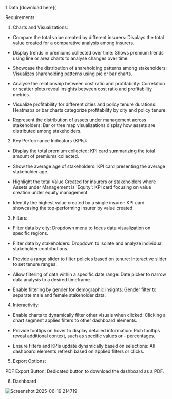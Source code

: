 
1.Data
[download here](

Requirements: 

1. Charts and Visualizations: 

- Compare the total value created by different insurers: Displays the total value created for a comparative analysis among insurers. 

- Display trends in premiums collected over time: Shows premium trends using line or area charts to analyse changes over time. 

- Showcase the distribution of shareholding patterns among stakeholders: Visualizes shareholding patterns using pie or bar charts. 

- Analyse the relationship between cost ratio and profitability: Correlation or scatter plots reveal insights between cost ratio and profitability metrics. 

- Visualize profitability for different cities and policy tenure durations: Heatmaps or bar charts categorize profitability by city and policy tenure. 

- Represent the distribution of assets under management across stakeholders: Bar or tree map visualizations display how assets are distributed among stakeholders. 

2. Key Performance Indicators (KPIs): 

- Display the total premium collected: KPI card summarizing the total amount of premiums collected. 

- Show the average age of stakeholders: KPI card presenting the average stakeholder age. 

- Highlight the total Value Created for insurers or stakeholders where Assets under Management is 'Equity': KPI card focusing on 
 value creation under equity management. 

- Identify the highest value created by a single insurer: KPI card showcasing the top-performing insurer by value created. 

3. Filters: 

- Filter data by city: Dropdown menu to focus data visualization on specific regions. 

- Filter data by stakeholders: Dropdown to isolate and analyze individual stakeholder contributions. 

- Provide a range slider to filter policies based on tenure: Interactive slider to set tenure ranges. 

- Allow filtering of data within a specific date range: Date picker to narrow data analysis to a desired timeframe. 

- Enable filtering by gender for demographic insights: Gender filter to separate male and female stakeholder data. 

4. Interactivity: 

- Enable charts to dynamically filter other visuals when clicked: Clicking a chart segment applies filters to other dashboard 
 elements. 

- Provide tooltips on hover to display detailed information: Rich tooltips reveal additional context, such as specific values or - 
  percentages. 

- Ensure filters and KPIs update dynamically based on selections: All dashboard elements refresh based on applied filters or 
 clicks. 

5. Export Options:

PDF Export Button: Dedicated button to download the dashboard as a PDF. 

6. Dashboard


![Screenshot 2025-06-19 214719](https://github.com/user-attachments/assets/1e5e79de-8764-4bc5-bfab-c9af135a68fb)






